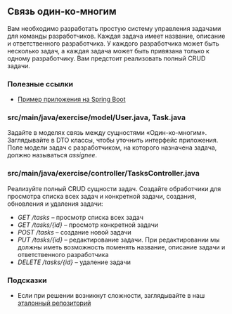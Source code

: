 ## Связь один-ко-многим

Вам необходимо разработать простую систему управления задачами для команды разработчиков. Каждая задача имеет название, описание и ответственного разработчика. У каждого разработчика может быть несколько задач, а каждая задача может быть привязана только к одному разработчику. Вам предстоит реализовать полный CRUD задачи.

### Полезные ссылки

* [Пример приложения на Spring Boot](https://github.com/hexlet-components/java-spring-blog/tree/main)

### src/main/java/exercise/model/User.java, Task.java

Задайте в моделях связь между сущностями «Один-ко-многим». Заглядывайте в DTO классы, чтобы уточнить интерфейс приложения. Поле модели задач с разработчиком, на которого назначена задача, должно называться *assignee*.

### src/main/java/exercise/controller/TasksController.java

Реализуйте полный CRUD сущности задач. Создайте обработчики для просмотра списка всех задач и конкретной задачи, создания, обновления и удаления задачи:

* *GET /tasks* – просмотр списка всех задач
* *GET /tasks/{id}* – просмотр конкретной задачи
* *POST /tasks* – создание новой задачи
* *PUT /tasks/{id}* – редактирование задачи. При редактировании мы должны иметь возможность поменять название, описание задачи и ответственного разработчика
* *DELETE /tasks/{id}* – удаление задачи

### Подсказки

* Если при решении возникнут сложности, заглядывайте в наш [эталонный репозиторий](https://github.com/hexlet-components/java-spring-blog/tree/main)
